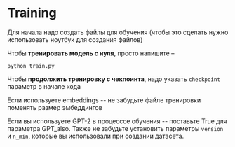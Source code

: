 # Training

Для начала надо создать файлы для обучения (чтобы это сделать нужно использовать ноутбук для создания файлов)

Чтобы **тренировать модель с нуля**, просто напишите –

`python train.py`

Чтобы **продолжить тренировку с чекпоинта**, надо указать `checkpoint` параметр в начале кода

Если используете embeddings -- не забудьте файле тренировки поменять размер эмбеддингов

Если вы используете GPT-2 в процесссе обучения -- поставьте True для параметра GPT_also. Также не забудьте установить параметры `version` и `n_min`, которые вы использовали при создании датасета. 


